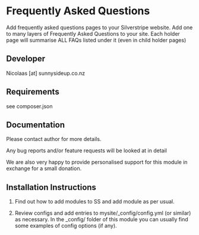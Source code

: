 Frequently Asked Questions
================================================================================

Add frequently asked questions pages to your
Silverstripe website.  Add one to many layers of Frequently Asked Questions
to your site. Each holder page will summarise ALL FAQs listed under it
(even in child holder pages)

Developer
-----------------------------------------------
Nicolaas [at] sunnysideup.co.nz

Requirements
-----------------------------------------------
see composer.json


Documentation
-----------------------------------------------
Please contact author for more details.

Any bug reports and/or feature requests will be
looked at in detail

We are also very happy to provide personalised support
for this module in exchange for a small donation.


Installation Instructions
-----------------------------------------------
1. Find out how to add modules to SS and add module as per usual.

2. Review configs and add entries to mysite/_config/config.yml
(or similar) as necessary.
In the _config/ folder of this module
you can usually find some examples of config options (if any).



